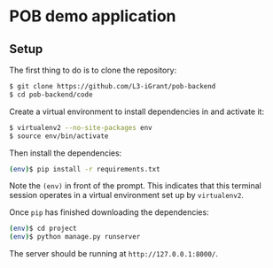 # POB demo application

## Setup

The first thing to do is to clone the repository:

```sh
$ git clone https://github.com/L3-iGrant/pob-backend
$ cd pob-backend/code
```

Create a virtual environment to install dependencies in and activate it:

```sh
$ virtualenv2 --no-site-packages env
$ source env/bin/activate
```

Then install the dependencies:

```sh
(env)$ pip install -r requirements.txt
```
Note the `(env)` in front of the prompt. This indicates that this terminal
session operates in a virtual environment set up by `virtualenv2`.

Once `pip` has finished downloading the dependencies:
```sh
(env)$ cd project
(env)$ python manage.py runserver
```
The server should be running at `http://127.0.0.1:8000/`.
